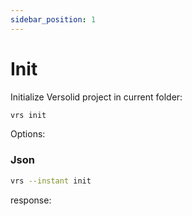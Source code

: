 ```yaml
---
sidebar_position: 1
---
```


# Init
Initialize Versolid project in current folder:
```bash
vrs init
```

Options:
### Json
```bash
vrs --instant init
```
response:
```json

```